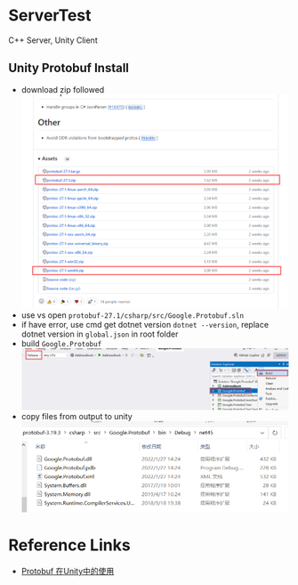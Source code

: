 # ServerTest
C++ Server, Unity Client

## Unity Protobuf Install
* download zip followed  
  ![1718607107469](image/README/1718607107469.png)
* use vs open `protobuf-27.1/csharp/src/Google.Protobuf.sln`
* if have error, use cmd get dotnet version `dotnet --version`, replace dotnet version in `global.json` in root folder
* build `Google.Protobuf`  
  ![1718607462305](image/README/1718607462305.png)
* copy files from output to unity  
  ![1718607563600](image/README/1718607563600.png)

# Reference Links
* [Protobuf 在Unity中的使用](https://blog.csdn.net/weixin_42498461/article/details/122719169)

